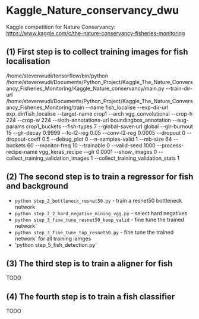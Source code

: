 # Kaggle_Nature_conservancy_dwu
Kaggle competition for Nature Conservancy: https://www.kaggle.com/c/the-nature-conservancy-fisheries-monitoring

## (1) First step is to collect training images for fish localisation
/home/stevenwudi/tensorflow/bin/python /home/stevenwudi/Documents/Python_Project/Kaggle_The_Nature_Conversancy_Fisheries_Monitoring/Kaggle_Nature_conservancy/main.py --train-dir-url /home/stevenwudi/Documents/Python_Project/Kaggle_The_Nature_Conversancy_Fisheries_Monitoring/train --name fish_localise --exp-dir-url exp_dir/fish_localise --target-name crop1 --arch vgg_convolutional --crop-h 224 --crop-w 224 --sloth-annotations-url boundingbox_annotation --aug-params crop1_buckets --fish-types 7 --global-saver-url global --glr-burnout 15 --glr-decay 0.9999 --fc-l2-reg 0.05 --conv-l2-reg 0.0005 --dropout 0 --dropout-coeff 0.5 --debug_plot 0 --n-samples-valid 1 --mb-size 64 --buckets 60 --monitor-freq 10 --trainable 0 --valid-seed 1000 --process-recipe-name vgg_keras_recipe --glr 0.0001 --show_images 0 --collect_training_validation_images 1 --collect_training_validation_stats 1

## (2) The second step is to train a regressor for fish and background
- `python step_2_bottleneck_resnet50.py` - train a resnet50 bottleneck network
- `python step_2_2_hard_negative_mining_vgg.py` - select hard negatives
- `python step_3_fine_tune_resnet50_keep_valid` - fine tune the trained network` 
- `python step_3_fine_tune_top_resnet50.py` - fine tune the trained network` for all training iamges
- 'python step_5_fish_detection.py'


## (3) The third step is to train a aligner for fish
TODO

## (4) The fourth step is to train a fish classifier
TODO